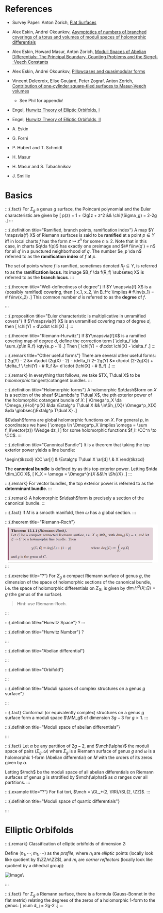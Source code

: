 # References

- Survey Paper: Anton Zorich, [Flat Surfaces](https://arxiv.org/abs/math/0609392)
- Alex Eskin, Andrei Okounkov, [Asymptotics of numbers of branched coverings of a torus and volumes of moduli spaces of holomorphic differentials](https://arxiv.org/abs/math/0006171)
- Alex Eskin, Howard Masur, Anton Zorich, [Moduli Spaces of Abelian Differentials: The Principal Boundary, Counting Problems and the Siegel--Veech Constants
](https://arxiv.org/abs/math/0202134)
- Alex Eskin, Andrei Okounkov, [Pillowcases and quasimodular forms](https://arxiv.org/abs/math/0505545)
- Vincent Delecroix, Elise Goujard, Peter Zograf, Anton Zorich, [Contribution of one-cylinder square-tiled surfaces to Masur-Veech volumes](https://arxiv.org/abs/1903.10904)
  - See Phil for appendix! 
- Engel, [Hurwitz Theory of Elliptic Orbifolds, I](https://arxiv.org/abs/1706.06738)
- Engel, [Hurwitz Theory of Elliptic Orbifolds, II](https://arxiv.org/abs/1809.07434)

- A. Eskin 
- G. Forni
- P. Hubert and T. Schmidt 
- H. Masur 
- H. Masur and S. Tabachnikov
- J. Smillie

# Basics

:::{.fact}
For $\Sigma_g$ a genus $g$ surface, the Poincaré polynomial and the Euler characteristic are given by 
\[
p(z) = 1 + (2g)z + z^2 && \chi(\Sigma_g) = 2-2g
.\]
:::

:::{.definition title="Ramified, branch points, ramification index"}
A map $Y \mapsvia{f} X$ of Riemann surfaces is said to be **ramified** at a point $p\in Y$ iff in local charts $f$ has the form $z\mapsto z^n$ for some $n\geq 2$.
Note that in this case, in charts $q\da f(p)$ has exactly one preimage and $\# f\inv(q') = n$ for all $q'$ in a punctured neighborhood of $q$.
The number $e_p \da n$ referred to as the **ramification index** of $f$ at $p$.

The set of points where $f$ is ramified, sometimes denoted $R_f \subseteq Y$, is referred to as the **ramification locus**.
Its image $B_f \da f(R_f) \subseteq X$ is referred to as the **branch locus**.
:::

:::{.theorem title="Well-definedness of degree"}
If $Y \mapsvia{f} X$ is a (possibly ramified) covering, then
\[
x_1, x_2, \in B_f^c \implies
\# f\inv(x_1) = \# f\inv(x_2)
.\]
This common number $d$ is referred to as the **degree** of $f$.

:::

:::{.proposition title="Euler characteristic is multiplicative in unramified covers"}
If $Y\mapsvia{f} X$ is an unramified covering map of degree $d$, then 
\[
\chi(Y) = d\cdot \chi(X)
.\]
:::

:::{.theorem title="Riemann-Hurwitz"}
If $Y\mapsvia{f}X$ is a ramified covering map of degree $d$, define the correction term
\[
\delta_f \da \sum_{p\in R_f} \qty{e_p - 1}
.\]
Then
\[
\chi(Y) = d\cdot  \chi(X) - \delta_f
.\]
:::

:::{.remark title="Other useful forms"}
There are several other useful forms:
\[
2g(Y) - 2 &=  d\cdot (2g(X) - 2)  - \delta_f\\
2- 2g(Y) &=  d\cdot (2-2g(X))  + \delta_f \\
\chi(Y) - \# R_f &= d \cdot (\chi(X) - \# B_f)
.\]
:::

:::{.remark}
In everything that follows, we take $TX, T\dual X$ to be *holomorphic* tangent/cotangent bundles.
:::

:::{.definition title="Holomorphic forms"}
A holomorphic $p\dash$form on $X$ is a section of the sheaf $\Lambda^p T\dual X$, the $p$th exterior power of the holomorphic cotangent bundle of $X$:
\[
\Omega^p_X \da \Omega_{\Hol}^p(X) &\da \Extalg^p T\dual X && \in\Sh_{/X}\\
\Omega^p_X(X) &\da \globsec{\Extalg^p T\dual X}
.\]

$0\dash$forms are global holomorphic functions on $X$.
For general $p$, in coordinates we have
\[
\omega \in \Omega^p_X \implies \omega = 
\sum f_I(\vector{z}) \Wedge dz_I
\]
for some holomorphic functions $f_I: \CC^n \to \CC$.
:::

:::{.definition title="Canonical Bundle"}
It is a theorem that taking the top exterior power yields a line bundle:


\begin{tikzcd}
\CC 
  \ar[r] 
& 
\Extalg^p T\dual X
  \ar[d] 
\\
& 
X 
\end{tikzcd}

The **canonical bundle** is defined by as this top exterior power.
Letting $n\da \dim_\CC X$,
\[
K_X = \omega = \Omega^{n}_X &&\in \Sh_{/X}
.\]
:::

:::{.remark}
For vector bundles, the top exterior power is referred to as the **determinant bundle**.
:::

:::{.remark}
A holomorphic $n\dash$form is precisely a section of the canonical bundle.
:::

:::{.fact}
If $M$ is a smooth manifold, then $\omega$ has a global section.
:::

:::{.theorem title="Riemann-Roch"}
![](figures/2021-06-14_01-49-30.png)
:::

:::{.exercise title="?"}
For $\Sigma_g$ a compact Riemann surface of genus $g$, the dimension of the space of holomorphic sections of the canonical bundle, i.e. the space of holomorphic differentials on $\Sigma_G$, is given by $\dim H^0(X; \Omega) = g$ (the genus of the surface).

> Hint: use Riemann-Roch.

:::


:::{.definition title="Hurwitz Space"}
?
:::


:::{.definition title="Hurwitz Number"}
?

:::


:::{.definition title="Abelian differential"}

:::


:::{.definition title="Orbifold"}

:::





:::{.definition title="Moduli spaces of complex structures on a genus $g$ surface"}

:::

:::{.fact}
Conformal (or equivalently complex) structures on a genus $g$ surface form a moduli space $\MM_g$ of dimension $3g-3$ for $g > 1$.
:::


:::{.definition title="Moduli space of abelian differentials"}

:::

:::{.fact}
Let $\alpha$ be any partition of $2g-2$, and $\mch(\alpha)$ the moduli space of pairs $(\Sigma_g, \omega)$ where $\Sigma_g$ is a Riemann surface of genus $g$ and $\omega$ is a holomorphic 1-form (Abelian differential) on $M$ with the orders of its zeros given by $\alpha$.

Letting $\mch$ be the moduli space of all abelian differentials on Riemann surfaces of genus $g$ is stratified by $\mch(\alpha)$ as $\alpha$ ranges over all partitions.
:::

:::{.example title="?"}
For flat tori, $\mch = \GL_+(2, \RR)/\SL(2, \ZZ)$.
:::



:::{.definition title="Moduli space of quartic differentials"}

:::


# Elliptic Orbifolds


:::{.remark}
Classification of elliptic orbifolds of dimension 2:

Define $(n_1, \cdots; m_1, \cdots)$ as the *profile*, where $n_i$ are *elliptic* points (locally look like quotient by $\ZZ/n\ZZ$), and $m_i$ are *corner reflectors* (locally look like quotient by a dihedral group):

![Image](figures/2020-01-29-20:44.png)\



:::


:::{.fact}
For $\Sigma_g$ a Riemann surface, there is a formula (Gauss-Bonnet in the flat metric) relating the degrees of the zeros of a holomorphic 1-form to the genus:
\[
\sum d_j = 2g-2
.\]
:::

